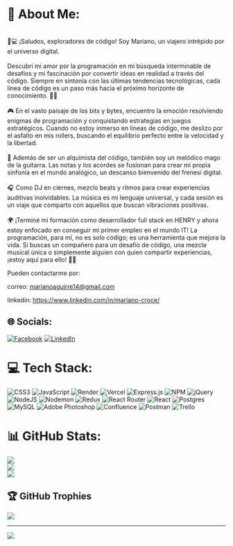 # 💫 About Me:
<br>🚀💻 ¡Saludos, exploradores de código! Soy Mariano, un viajero intrépido por el universo digital.<br><br>Descubrí mi amor por la programación en mi búsqueda interminable de desafíos y mi fascinación por convertir ideas en realidad a través del código. Siempre en sintonía con las últimas tendencias tecnológicas, cada línea de código es un paso más hacia el próximo horizonte de conocimiento. 🌌🚀<br><br>🎮 En el vasto paisaje de los bits y bytes, encuentro la emoción resolviendo enigmas de programación y conquistando estrategias en juegos estratégicos. Cuando no estoy inmerso en líneas de código, me deslizo por el asfalto en mis rollers, buscando el equilibrio perfecto entre la velocidad y la libertad.<br><br>🎸 Además de ser un alquimista del código, también soy un melódico mago de la guitarra. Las notas y los acordes se fusionan para crear mi propia sinfonía en el mundo analógico, un descanso bienvenido del frenesí digital.<br><br>🎧 Como DJ en ciernes, mezclo beats y ritmos para crear experiencias auditivas inolvidables. La música es mi lenguaje universal, y cada sesión es un viaje que comparto con aquellos que buscan vibraciones positivas.<br><br>🌍 ¡Terminé mi formación como desarrollador full stack en HENRY y ahora estoy enfocado en conseguir mi primer empleo en el mundo IT! La programación, para mí, no es solo código; es una herramienta que mejora la vida. Si buscas un compañero para un desafío de código, una mezcla musical única o simplemente alguien con quien compartir experiencias, ¡estoy aquí para ello! 🌈✨

Pueden contactarme por: 

correo: marianoaguirre14@gmail.com

linkedin: https://www.linkedin.com/in/mariano-croce/


## 🌐 Socials:
[![Facebook](https://img.shields.io/badge/Facebook-%231877F2.svg?logo=Facebook&logoColor=white)](https://facebook.com/MarianoCroceDj) [![LinkedIn](https://img.shields.io/badge/LinkedIn-%230077B5.svg?logo=linkedin&logoColor=white)](https://linkedin.com/in/mariano-croce) 

# 💻 Tech Stack:
![CSS3](https://img.shields.io/badge/css3-%231572B6.svg?style=for-the-badge&logo=css3&logoColor=white) ![JavaScript](https://img.shields.io/badge/javascript-%23323330.svg?style=for-the-badge&logo=javascript&logoColor=%23F7DF1E) ![Render](https://img.shields.io/badge/Render-%46E3B7.svg?style=for-the-badge&logo=render&logoColor=white) ![Vercel](https://img.shields.io/badge/vercel-%23000000.svg?style=for-the-badge&logo=vercel&logoColor=white) ![Express.js](https://img.shields.io/badge/express.js-%23404d59.svg?style=for-the-badge&logo=express&logoColor=%2361DAFB) ![NPM](https://img.shields.io/badge/NPM-%23CB3837.svg?style=for-the-badge&logo=npm&logoColor=white) ![jQuery](https://img.shields.io/badge/jquery-%230769AD.svg?style=for-the-badge&logo=jquery&logoColor=white) ![NodeJS](https://img.shields.io/badge/node.js-6DA55F?style=for-the-badge&logo=node.js&logoColor=white) ![Nodemon](https://img.shields.io/badge/NODEMON-%23323330.svg?style=for-the-badge&logo=nodemon&logoColor=%BBDEAD) ![Redux](https://img.shields.io/badge/redux-%23593d88.svg?style=for-the-badge&logo=redux&logoColor=white) ![React Router](https://img.shields.io/badge/React_Router-CA4245?style=for-the-badge&logo=react-router&logoColor=white) ![React](https://img.shields.io/badge/react-%2320232a.svg?style=for-the-badge&logo=react&logoColor=%2361DAFB) ![Postgres](https://img.shields.io/badge/postgres-%23316192.svg?style=for-the-badge&logo=postgresql&logoColor=white) ![MySQL](https://img.shields.io/badge/mysql-%2300000f.svg?style=for-the-badge&logo=mysql&logoColor=white) ![Adobe Photoshop](https://img.shields.io/badge/adobe%20photoshop-%2331A8FF.svg?style=for-the-badge&logo=adobe%20photoshop&logoColor=white) ![Confluence](https://img.shields.io/badge/confluence-%23172BF4.svg?style=for-the-badge&logo=confluence&logoColor=white) ![Postman](https://img.shields.io/badge/Postman-FF6C37?style=for-the-badge&logo=postman&logoColor=white) ![Trello](https://img.shields.io/badge/Trello-%23026AA7.svg?style=for-the-badge&logo=Trello&logoColor=white)
# 📊 GitHub Stats:
![](https://github-readme-stats.vercel.app/api?username=MarianoCroce&theme=dark&hide_border=false&include_all_commits=true&count_private=false)<br/>
![](https://github-readme-streak-stats.herokuapp.com/?user=MarianoCroce&theme=dark&hide_border=false)<br/>
![](https://github-readme-stats.vercel.app/api/top-langs/?username=MarianoCroce&theme=dark&hide_border=false&include_all_commits=true&count_private=false&layout=compact)

## 🏆 GitHub Trophies
![](https://github-profile-trophy.vercel.app/?username=MarianoCroce&theme=radical&no-frame=false&no-bg=true&margin-w=4)

---
[![](https://visitcount.itsvg.in/api?id=MarianoCroce&icon=0&color=0)](https://visitcount.itsvg.in)

<!-- Proudly created with GPRM ( https://gprm.itsvg.in ) -->
